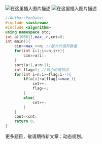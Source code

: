 ![在这里插入图片描述](https://pic.2ge.org/cdn/?url=https://img-blog.csdnimg.cn/e1c191e80c034bedafb72abf237e9b21.png?x-oss-process=image/watermark,type_d3F5LXplbmhlaQ,shadow_50,text_Q1NETiBA5r2Y6YGT54a5,size_20,color_FFFFFF,t_70,g_se,x_16)
![在这里插入图片描述](https://pic.2ge.org/cdn/?url=https://img-blog.csdnimg.cn/89d8b2ca68d044b5834067d0a0d91579.png?x-oss-process=image/watermark,type_d3F5LXplbmhlaQ,shadow_50,text_Q1NETiBA5r2Y6YGT54a5,size_20,color_FFFFFF,t_70,g_se,x_16)

```cpp
//Author:PanDaoxi
#include <iostream>
#include <algorithm>
using namespace std;
int a[10001],max_,n,cnt=0;
int main(){
	cin>>max_>>n; //最大价值和数量
	for(int i=1;i<=n;i++){
		cin>>a[i];
	} 
	sort(a+1,a+n+1);
	int flag=1; //最小价值物品
	for(int i=n;i>=flag;i--){
		if(a[i]+a[flag]<=max_){
			cnt++;
			flag++;
		}
		else{
			cnt++;
		}
	} 
	cout<<cnt;
	return 0;
}
```
更多题目，敬请期待新文章：动态规划。

